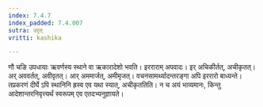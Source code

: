 ```yaml
---
index: 7.4.7
index_padded: 7.4.007
sutra: उरृत्
vritti: kashika

---
```

णौ चङि उपधायाः ऋवर्णस्य स्थाने वा ऋकारादेशो भवति। इरराराम् अपवादः। इर् अचिकीर्तत्, अचीकृतत्। अर् अववर्तत्, अवीवृतत्। आर् अममार्जत्, अमीमृजत्। वचनसामर्थ्यादन्तरङ्गा अपि इररारो बाध्यन्ते। तप्रकरणं दीर्घे ऽपि स्थानिनि ह्रस्व एव यथा स्यात्, अचीकृततिति। न च अयं भाव्यमानः, किन्तु आदेशान्तरनिवृत्त्यर्थं स्वरूपम् एव एतदभ्यनुज्ञायते।